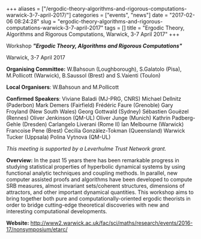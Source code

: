 +++
aliases = ["/ergodic-theory-algorithms-and-rigorous-computations-warwick-3-7-april-2017/"]
categories = ["events", "news"]
date = "2017-02-06 08:24:28"
slug = "ergodic-theory-algorithms-and-rigorous-computations-warwick-3-7-april-2017"
tags = []
title = "Ergodic Theory, Algorithms and Rigorous Computations, Warwick, 3-7 April 2017"
+++

Workshop ***"Ergodic Theory, Algorithms and Rigorous Computations"***

Warwick, 3-7 April 2017

**Organising Committee:** W.Bahsoun (Loughborough), S.Galatolo (Pisa),
M.Pollicott (Warwick), B.Saussol (Brest) and S.Vaienti (Toulon)

**Local Organisers**: W.Bahsoun and M.Pollicott

**Confirmed Speakers**: Viviane Baladi (MJ-PRG, CNRS) Michael Dellnitz
(Paderbon) Mark Demers (Fairfield) Frédéric Faure (Grenoble) Gary
Froyland (New South Wales) Georg Gottwald (Sydney) Sébastien Gouëzel
(Rennes) Oliver Jenkinson (QM-UL) Oliver Junge (Munich) Kathrin
Padberg-Gehle (Dresden) Carlangelo Liverani (Rome II) Ian Melbourne
(Warwick) Francoise Pene (Brest) Cecilia González-Tokman (Queensland)
Warwick Tucker (Uppsala) Polina Vytnova (QM-UL)

*This meeting is supported by a Leverhulme Trust Network grant.*

**Overview:** In the past 15 years there has been remarkable progress in
studying statistical properties of hyperbolic dynamical systems by using
functional analytic techniques and coupling methods. In parallel, new
computer assisted proofs and algorithms have been developed to compute
SRB measures, almost invariant sets/coherent structures, dimensions of
attractors, and other important dynamical quantities. This workshop aims
to bring together both pure and computationally-oriented ergodic
theorists in order to bridge cutting-edge theoretical discoveries with
new and interesting computational developments.

**Website:**
<http://www2.warwick.ac.uk/fac/sci/maths/research/events/2016-17/nonsymposium/etarc/>
